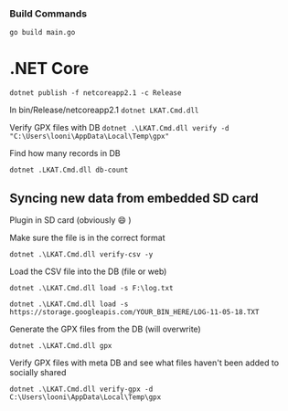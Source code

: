 
### Build Commands
```go build main.go```

# .NET Core
```dotnet publish -f netcoreapp2.1 -c Release```

In bin/Release/netcoreapp2.1
```dotnet LKAT.Cmd.dll```

Verify GPX files with DB
```dotnet .\LKAT.Cmd.dll verify -d "C:\Users\looni\AppData\Local\Temp\gpx"```

Find how many records in DB

```dotnet .LKAT.Cmd.dll db-count```

## Syncing new data from embedded SD card
Plugin in SD card (obviously :smile: )

Make sure the file is in the correct format

```dotnet .\LKAT.Cmd.dll verify-csv -y```

Load the CSV file into the DB (file or web)

```dotnet .\LKAT.Cmd.dll load -s F:\log.txt```

```dotnet .\LKAT.Cmd.dll load -s https://storage.googleapis.com/YOUR_BIN_HERE/LOG-11-05-18.TXT```


Generate the GPX files from the DB (will overwrite)

```dotnet .\LKAT.Cmd.dll gpx```

Verify GPX files with meta DB and see what files haven't been added to socially shared

```dotnet .\LKAT.Cmd.dll verify-gpx -d C:\Users\looni\AppData\Local\Temp\gpx```

